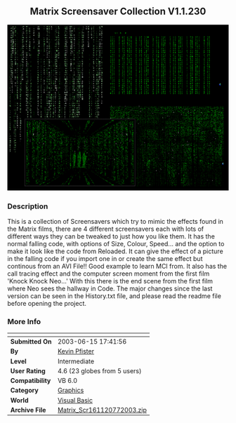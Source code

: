 ﻿<div align="center">

## Matrix Screensaver Collection V1\.1\.230

<img src="PIC20037791111770.gif">
</div>

### Description

This is a collection of Screensavers which try to mimic the effects found in the Matrix films, there are 4 different screensavers each with lots of different ways they can be tweaked to just how you like them. It has the normal falling code, with options of Size, Colour, Speed... and the option to make it look like the code from Reloaded. It can give the effect of a picture in the falling code if you import one in or create the same effect but continous from an AVI File!! Good example to learn MCI from. It also has the call tracing effect and the computer screen moment from the first film 'Knock Knock Neo...' With this there is the end scene from the first film where Neo sees the hallway in Code. The major changes since the last version can be seen in the History.txt file, and please read the readme file before opening the project.
 
### More Info
 


<span>             |<span>
---                |---
**Submitted On**   |2003-06-15 17:41:56
**By**             |[Kevin Pfister](https://github.com/Planet-Source-Code/PSCIndex/blob/master/ByAuthor/kevin-pfister.md)
**Level**          |Intermediate
**User Rating**    |4.6 (23 globes from 5 users)
**Compatibility**  |VB 6\.0
**Category**       |[Graphics](https://github.com/Planet-Source-Code/PSCIndex/blob/master/ByCategory/graphics__1-46.md)
**World**          |[Visual Basic](https://github.com/Planet-Source-Code/PSCIndex/blob/master/ByWorld/visual-basic.md)
**Archive File**   |[Matrix\_Scr161120772003\.zip](https://github.com/Planet-Source-Code/kevin-pfister-matrix-screensaver-collection-v1-1-230__1-46715/archive/master.zip)








